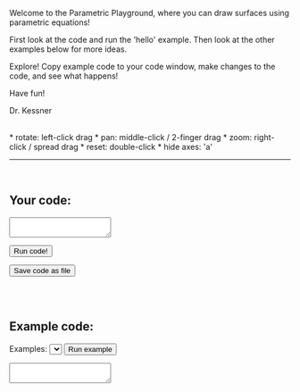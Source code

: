 <!-- index.md -->

<!-- p5 -->
<script src="p5/p5.min.js"></script>
<script src="p5/p5.easycam.min.js"></script>

<script src="js/parametric_playground.js"></script>
<script src="js/sketch.js"></script>
<script src="js/examples.js"></script>

<!-- codemirror -->
<link rel="stylesheet" href="codemirror/lib/codemirror.css">
<link rel="stylesheet" href="codemirror/theme/blackboard.css">
<script src="codemirror/lib/codemirror.js"></script>
<script src="codemirror/mode/javascript/javascript.js"></script>


<!-- content -->

Welcome to the Parametric Playground, where you can draw surfaces using
parametric equations!

First look at the code and run the 'hello' example.  Then look at the other
examples below for more ideas.  

Explore!  Copy example code to your code window, make changes to the code, and
see what happens!


Have fun!


Dr. Kessner


<br/>
* rotate: left-click drag
* pan: middle-click / 2-finger drag
* zoom: right-click / spread drag
* reset: double-click
* hide axes: 'a'
<br/>

<hr/>
<br/>

<h2> Your code: </h2>

<textarea id="userCode"></textarea>

<button class="btn" onclick="runUserCode()">Run code!</button>
<!--
<button onclick="restoreUserCode()">Restore</button>
-->
<button class="btn" onclick="downloadUserCode()">Save code as file</button>

<br/> 
<center>
<main></main>
</center>
<br/>

<h2> Example code: </h2>

Examples: <select id="selectExample"></select>
<button class="btn" onclick="runExampleCode()">Run example</button>

<textarea id="exampleCode"></textarea>

<br/>


<script>
    initializeCodeMirror();
    initializeExampleList();
</script>


